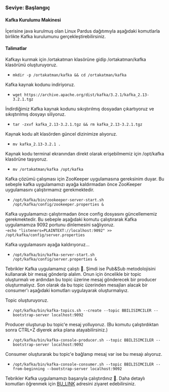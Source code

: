 ###  Seviye: Başlangıç

#### Kafka Kurulumu Makinesi  

İçerisine java kurulmuş olan Linux Pardus dağıtımıyla aşağıdaki komutlarla birlikte Kafka kurulumunu gerçekleştirebilirsiniz.

#### Talimatlar  
  
Kafkayı kurmak için /ortakatman klasörüne gidip /ortakatman/kafka klasörünü oluşturuyoruz.
- `mkdir -p /ortakatman/kafka && cd /ortakatman/kafka`  
  
Kafka kaynak kodunu indiriyoruz.
- `wget https://archive.apache.org/dist/kafka/3.2.1/kafka_2.13-3.2.1.tgz`  
  
İndirdiğimiz Kafka kaynak kodunu sıkıştırılmış dosyadan çıkartıyoruz ve sıkıştırılmış dosyayı siliyoruz.  
- `tar -zxvf kafka_2.13-3.2.1.tgz && rm kafka_2.13-3.2.1.tgz`  
  
Kaynak kodu alt klasörden güncel dizinimize alıyoruz.  
- `mv kafka_2.13-3.2.1 .`  
  
Kaynak kodu terminal ekranından direkt olarak erişebilmemiz için /opt/kafka klasörüne taşıyoruz.
- `mv /ortakatman/kafka /opt/kafka`  
  
Kafka çözümü çalışması için ZooKeeper uygulamasına gereksinim duyar. Bu sebeple kafka uygulamamızı ayağa kaldırmadan önce ZooKeeper uygulamasını çalıştırmamız gerekmektedir.  
- `/opt/kafka/bin/zookeeper-server-start.sh /opt/kafka/config/zookeeper.properties &`  
  
Kafka uygulamamızı çalıştırmadan önce config dosyasını güncellememiz gerekmektedir. Bu sebeple aşağıdaki komutu çalıştırarak Kafka uygulamamıza 9092 portunu dinlemesini sağlıyoruz.  
-`echo "listeners=PLAINTEXT://localhost:9092" >> /opt/kafka/config/server.properties`  
  
Kafka uygulamasını ayağa kaldırıyoruz...  
- `/opt/kafka/bin/kafka-server-start.sh /opt/kafka/config/server.properties &`  
  
Tebrikler Kafka uygulamamız çalıştı 🚀. Şimdi ise Pub&Sub metodolojisini kullanarak bir mesaj gönderip alalım. Onun için öncelikle bir topic oluşturmalı ve ardından bu topic üzerine mesaj gönderecek bir producer oluşturmalıyız. Son olarak da bu topic üzerinden mesajları alacak bir consumer'ı aşağıdaki komutları uygulayarak oluşturmalıyız.  

Topic oluşturuyoruz.  
- `/opt/kafka/bin/kafka-topics.sh --create --topic BBILISIMCILER --bootstrap-server localhost:9092`  
  
Producer oluşturup bu topic'e mesaj yolluyoruz. (Bu komutu çalıştırdıktan sonra CTRL+Z diyerek arka plana atayabilirsiniz.)  
- `/opt/kafka/bin/kafka-console-producer.sh --topic BBILISIMCILER --bootstrap-server localhost:9092`  
  
Consumer oluşturarak bu topic'e bağlanıp mesaj var ise bu mesajı alıyoruz.  
- `/opt/kafka/bin/kafka-console-consumer.sh --topic BBILISIMCILER --from-beginning --bootstrap-server localhost:9092`  
  
Tebrikler Kafka uygulamamızı başarıyla çalıştırdınız 🚀. Daha detaylı komutları öğrenmek için [BU_LINK](https://kafka.apache.org/quickstart) adresini ziyaret edebilirsiniz.

